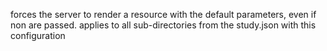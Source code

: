 forces the server to render a resource with the default parameters, even if non are passed. applies to all sub-directories from the study.json with this configuration
